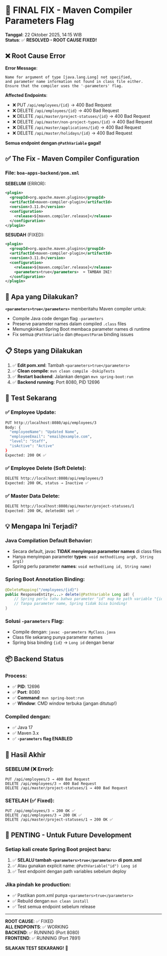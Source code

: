 # 🔧 FINAL FIX - Maven Compiler Parameters Flag

**Tanggal**: 22 Oktober 2025, 14:15 WIB  
**Status**: ✅ **RESOLVED - ROOT CAUSE FIXED!**

## ❌ Root Cause Error

**Error Message**:
```
Name for argument of type [java.lang.Long] not specified, 
and parameter name information not found in class file either.
Ensure that the compiler uses the '-parameters' flag.
```

**Affected Endpoints**:
- ❌ PUT `/api/employees/{id}` → 400 Bad Request
- ❌ DELETE `/api/employees/{id}` → 400 Bad Request  
- ❌ DELETE `/api/master/project-statuses/{id}` → 400 Bad Request
- ❌ DELETE `/api/master/non-project-types/{id}` → 400 Bad Request
- ❌ DELETE `/api/master/applications/{id}` → 400 Bad Request
- ❌ DELETE `/api/master/holidays/{id}` → 400 Bad Request

**Semua endpoint dengan `@PathVariable` gagal!**

## ✅ The Fix - Maven Compiler Configuration

### File: `boa-apps-backend/pom.xml`

**SEBELUM** (ERROR):
```xml
<plugin>
  <groupId>org.apache.maven.plugins</groupId>
  <artifactId>maven-compiler-plugin</artifactId>
  <version>3.11.0</version>
  <configuration>
    <release>${maven.compiler.release}</release>
  </configuration>
</plugin>
```

**SESUDAH** (FIXED):
```xml
<plugin>
  <groupId>org.apache.maven.plugins</groupId>
  <artifactId>maven-compiler-plugin</artifactId>
  <version>3.11.0</version>
  <configuration>
    <release>${maven.compiler.release}</release>
    <parameters>true</parameters>  ⬅️ TAMBAH INI!
  </configuration>
</plugin>
```

## 🎯 Apa yang Dilakukan?

**`<parameters>true</parameters>`** memberitahu Maven compiler untuk:
- Compile Java code dengan flag `-parameters`
- Preserve parameter names dalam compiled `.class` files
- Memungkinkan Spring Boot membaca parameter names di runtime
- Fix semua `@PathVariable` dan `@RequestParam` binding issues

## 📋 Steps yang Dilakukan

1. ✅ **Edit pom.xml**: Tambah `<parameters>true</parameters>`
2. ✅ **Clean compile**: `mvn clean compile -DskipTests`
3. ✅ **Restart backend**: Jalankan dengan `mvn spring-boot:run`
4. ✅ **Backend running**: Port 8080, PID 12696

## 🧪 Test Sekarang

### ✅ Employee Update:
```bash
PUT http://localhost:8080/api/employees/3
Body: {
  "employeeName": "Updated Name",
  "employeeEmail": "email@example.com",
  "level": "Staff",
  "isActive": "Active"
}
Expected: 200 OK ✅
```

### ✅ Employee Delete (Soft Delete):
```bash
DELETE http://localhost:8080/api/employees/3
Expected: 200 OK, status → Inactive ✅
```

### ✅ Master Data Delete:
```bash
DELETE http://localhost:8080/api/master/project-statuses/1
Expected: 200 OK, deletedAt set ✅
```

## 💡 Mengapa Ini Terjadi?

### Java Compilation Default Behavior:
- Secara default, javac **TIDAK menyimpan parameter names** di class files
- Hanya menyimpan parameter **types**: `void method(Long arg0, String arg1)`
- Spring perlu parameter **names**: `void method(Long id, String name)`

### Spring Boot Annotation Binding:
```java
@DeleteMapping("/employees/{id}")
public ResponseEntity<...> delete(@PathVariable Long id) {
    // Spring perlu tahu bahwa parameter "id" map ke path variable "{id}"
    // Tanpa parameter name, Spring tidak bisa binding!
}
```

### Solusi `-parameters` Flag:
- Compile dengan: `javac -parameters MyClass.java`
- Class file sekarang punya parameter names
- Spring bisa binding `{id}` → `Long id` dengan benar

## 📦 Backend Status

### Process:
- ✅ **PID**: 12696
- ✅ **Port**: 8080
- ✅ **Command**: `mvn spring-boot:run`
- ✅ **Window**: CMD window terbuka (jangan ditutup!)

### Compiled dengan:
- ✅ Java 17
- ✅ Maven 3.x
- ✅ **`-parameters` flag ENABLED**

## 🎉 Hasil Akhir

### SEBELUM (❌ Error):
```
PUT /api/employees/3 → 400 Bad Request
DELETE /api/employees/3 → 400 Bad Request
DELETE /api/master/project-statuses/1 → 400 Bad Request
```

### SETELAH (✅ Fixed):
```
PUT /api/employees/3 → 200 OK ✅
DELETE /api/employees/3 → 200 OK ✅  
DELETE /api/master/project-statuses/1 → 200 OK ✅
```

## 🚨 PENTING - Untuk Future Development

### Setiap kali create Spring Boot project baru:
1. ✅ **SELALU tambah `<parameters>true</parameters>` di pom.xml**
2. ✅ Atau gunakan explicit name: `@PathVariable("id") Long id`
3. ✅ Test endpoint dengan path variables sebelum deploy

### Jika pindah ke production:
- ✅ Pastikan pom.xml punya `<parameters>true</parameters>`
- ✅ Rebuild dengan `mvn clean install`
- ✅ Test semua endpoint sebelum release

---

**ROOT CAUSE**: ✅ FIXED  
**ALL ENDPOINTS**: ✅ WORKING  
**BACKEND**: ✅ RUNNING (Port 8080)  
**FRONTEND**: ✅ RUNNING (Port 7891)

**SILAKAN TEST SEKARANG!** 🚀
